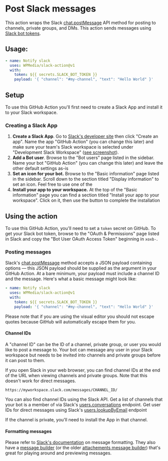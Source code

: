 # Post Slack messages

This action wraps the Slack [chat.postMessage](https://api.slack.com/methods/chat.postMessage) API method for posting to channels, private groups, and DMs. This action sends messages using [Slack bot tokens](https://api.slack.com/docs/token-types).

## Usage:

```yaml
- name: Notify slack
  uses: WPMedia/slack-action@v1
  with:
    token: ${{ secrets.SLACK_BOT_TOKEN }}
    payload: '{ "channel": "#my-channel", "text": "Hello World" }'
```

## Setup

To use this GitHub Action you'll first need to create a Slack App and install it to your Slack workspace.

### Creating a Slack App

1. **Create a Slack App**. Go to [Slack's developer site](https://api.slack.com/apps) then click "Create an app". Name the app "GitHub Action" (you can change this later) and make sure your team's Slack workspace is selected under "Development Slack Workspace" ([see screenshot](docs/images/slack-app.png)).
2. **Add a Bot user**. Browse to the "Bot users" page listed in the sidebar. Name your bot "GitHub Action" (you can change this later) and leave the other default settings as-is
3. **Set an icon for your bot.** Browse to the "Basic information" page listed in the sidebar. Scroll down to the section titled "Display information" to set an icon. Feel free to use one of the
4. **Install your app to your workspace.** At the top of the "Basic information" page you can find a section titled "Install your app to your workspace". Click on it, then use the button to complete the installation

## Using the action

To use this GitHub Action, you'll need to set a `token` secret on GitHub. To get your Slack bot token, browse to the "OAuth & Permissions" page listed in Slack and copy the "Bot User OAuth Access Token" beginning in `xoxb-`.

### Posting messages

Slack's [chat.postMessage](https://api.slack.com/methods/chat.postMessage) method accepts a JSON payload containing options — this JSON payload should be supplied as the argument in your GitHub Action. At a bare minimum, your payload must include a channel ID and the message. Here's what a basic message might look like:

```yaml
- name: Notify slack
  uses: WPMedia/slack-action@v1
  with:
    token: ${{ secrets.SLACK_BOT_TOKEN }}
    payload: '{ "channel": "#my-channel", "text": "Hello World" }'
```

Please note that if you are using the visual editor you should not escape quotes because GitHub will automatically escape them for you.

#### Channel IDs

A "channel ID" can be the ID of a channel, private group, or user you would like to post a message to. Your bot can message any user in your Slack workspace but needs to be invited into channels and private groups before it can post to them.

If you open Slack in your web browser, you can find channel IDs at the end of the URL when viewing channels and private groups. Note that this doesn't work for direct messages.

```
https://myworkspace.slack.com/messages/CHANNEL_ID/
```

You can also find channel IDs using the Slack API. Get a list of channels that your bot is a member of via Slack's [users.conversations](https://api.slack.com/methods/users.conversations) endpoint. Get user IDs for direct messages using Slack's [users.lookupByEmail](https://api.slack.com/methods/users.lookupByEmail) endpoint

If the channel is private, you'll need to install the App in that channel.

#### Formatting messages

Please refer to [Slack's documentation](https://api.slack.com/docs/messages) on message formatting. They also have a [message builder](https://api.slack.com/tools/block-kit-builder?mode=message) (or the older [attachements message builder](https://api.slack.com/docs/messages/builder)) that's great for playing around and previewing messages.